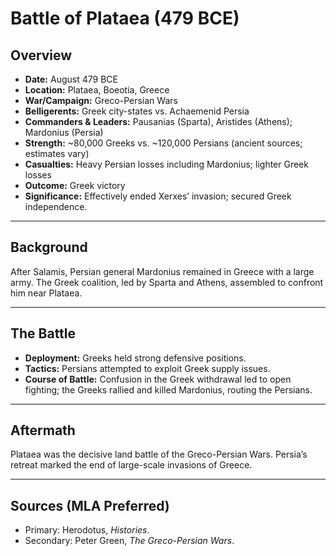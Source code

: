 # Battle of Plataea (479 BCE)

## Overview
- **Date:** August 479 BCE  
- **Location:** Plataea, Boeotia, Greece  
- **War/Campaign:** Greco-Persian Wars  
- **Belligerents:** Greek city-states vs. Achaemenid Persia  
- **Commanders & Leaders:** Pausanias (Sparta), Aristides (Athens); Mardonius (Persia)  
- **Strength:** ~80,000 Greeks vs. ~120,000 Persians (ancient sources; estimates vary)  
- **Casualties:** Heavy Persian losses including Mardonius; lighter Greek losses  
- **Outcome:** Greek victory  
- **Significance:** Effectively ended Xerxes’ invasion; secured Greek independence.  

---

## Background
After Salamis, Persian general Mardonius remained in Greece with a large army. The Greek coalition, led by Sparta and Athens, assembled to confront him near Plataea.  

---

## The Battle
- **Deployment:** Greeks held strong defensive positions.  
- **Tactics:** Persians attempted to exploit Greek supply issues.  
- **Course of Battle:** Confusion in the Greek withdrawal led to open fighting; the Greeks rallied and killed Mardonius, routing the Persians.  

---

## Aftermath
Plataea was the decisive land battle of the Greco-Persian Wars. Persia’s retreat marked the end of large-scale invasions of Greece.  

---

## Sources (MLA Preferred)
- Primary: Herodotus, *Histories*.  
- Secondary: Peter Green, *The Greco-Persian Wars*.  

